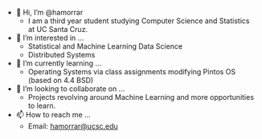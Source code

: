 - 👋 Hi, I’m @hamorrar
  - I am a third year student studying Computer Science and Statistics at UC Santa Cruz.
- 👀 I’m interested in ...
  - Statistical and Machine Learning Data Science
  - Distributed Systems
- 🌱 I’m currently learning ...
  - Operating Systems via class assignments modifying Pintos OS (based on 4.4 BSD)
- 💞️ I’m looking to collaborate on ...
  - Projects revolving around Machine Learning and more opportunities to learn.
- 📫 How to reach me ...
  - Email: hamorrar@ucsc.edu

<!---
hamorrar/hamorrar is a ✨ special ✨ repository because its `README.md` (this file) appears on your GitHub profile.
You can click the Preview link to take a look at your changes.
--->
